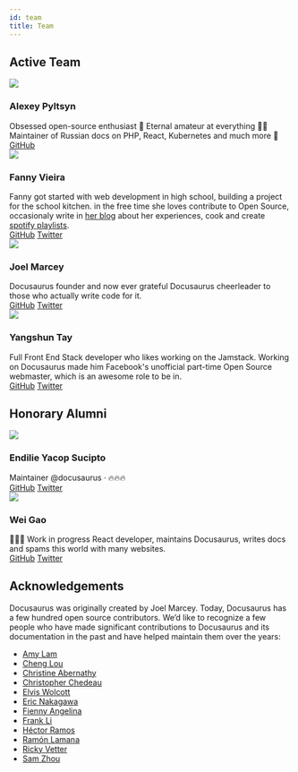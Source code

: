 ```yaml
---
id: team
title: Team
---
```


## Active Team

<div class="row">
  <div class="col col--6 margin-bottom--lg">
    <div class="card card--full-height">
      <div class="card__header">
        <div class="avatar avatar--vertical">
          <img
            class="avatar__photo avatar__photo--xl"
            src="https://github.com/lex111.png"
          />
          <div class="avatar__intro">
            <h3 class="avatar__name">Alexey Pyltsyn</h3>
          </div>
        </div>
      </div>
      <div class="card__body">
        Obsessed open-source enthusiast 👋 Eternal amateur at everything 🤷‍♂️ Maintainer of Russian docs on PHP, React, Kubernetes and much more 🧐
      </div>
      <div class="card__footer">
        <div class="button-group button-group--block">
          <a class="button button--secondary" href="https://github.com/lex111">GitHub</a>
        </div>
      </div>
    </div>
  </div>
  <div class="col col--6 margin-bottom--lg">
    <div class="card card--full-height">
      <div class="card__header">
        <div class="avatar avatar--vertical">
          <img
            class="avatar__photo avatar__photo--xl"
            src="https://github.com/fanny.png"
          />
          <div class="avatar__intro">
            <h3 class="avatar__name">Fanny Vieira</h3>
          </div>
        </div>
      </div>
      <div class="card__body">
        Fanny got started with web development in high school, building a project for the school kitchen. in the free time she loves contribute to Open Source, occasionaly write in
        <a href="https://dev.to/fannyvieira"> her blog</a> about her experiences, cook and create
        <a href="https://open.spotify.com/user/anotherfanny"> spotify playlists</a>.
      </div>
      <div class="card__footer">
        <div class="button-group button-group--block">
          <a class="button button--secondary" href="https://github.com/fanny">GitHub</a>
          <a class="button button--secondary" href="https://twitter.com/fannyvieiira">Twitter</a>
        </div>
      </div>
    </div>
  </div>
  <div class="col col--6 margin-bottom--lg">
    <div class="card card--full-height">
      <div class="card__header">
        <div class="avatar avatar--vertical">
          <img
            class="avatar__photo avatar__photo--xl"
            src="https://github.com/JoelMarcey.png"
          />
          <div class="avatar__intro">
            <h3 class="avatar__name">Joel Marcey</h3>
          </div>
        </div>
      </div>
      <div class="card__body">
        Docusaurus founder and now ever grateful Docusaurus cheerleader to those who actually write code for it.
      </div>
      <div class="card__footer">
        <div class="button-group button-group--block">
          <a class="button button--secondary" href="https://github.com/JoelMarcey">GitHub</a>
          <a class="button button--secondary" href="https://twitter.com/joelmarcey">Twitter</a>
        </div>
      </div>
    </div>
  </div>
  <div class="col col--6 margin-bottom--lg">
    <div class="card card--full-height">
      <div class="card__header">
        <div class="avatar avatar--vertical">
          <img
            class="avatar__photo avatar__photo--xl"
            src="https://github.com/yangshun.png"
          />
          <div class="avatar__intro">
            <h3 class="avatar__name">Yangshun Tay</h3>
          </div>
        </div>
      </div>
      <div class="card__body">
        Full Front End Stack developer who likes working on the Jamstack. Working on Docusaurus made him Facebook's unofficial part-time Open Source webmaster, which is an awesome role to be in.
      </div>
      <div class="card__footer">
        <div class="button-group button-group--block">
          <a class="button button--secondary" href="https://github.com/yangshun">GitHub</a>
          <a class="button button--secondary" href="https://twitter.com/yangshunz">Twitter</a>
        </div>
      </div>
    </div>
  </div>
</div>

## Honorary Alumni

<div class="row">
  <div class="col col--6 margin-bottom--lg">
    <div class="card card--full-height">
      <div class="card__header">
        <div class="avatar avatar--vertical">
          <img
            class="avatar__photo avatar__photo--xl"
            src="https://github.com/endiliey.png"
          />
          <div class="avatar__intro">
            <h3 class="avatar__name">Endilie Yacop Sucipto</h3>
          </div>
        </div>
      </div>
      <div class="card__body">
        Maintainer @docusaurus · 🔥🔥🔥
      </div>
      <div class="card__footer">
        <div class="button-group button-group--block">
          <a class="button button--secondary" href="https://github.com/endiliey">GitHub</a>
          <a class="button button--secondary" href="https://twitter.com/endiliey">Twitter</a>
        </div>
      </div>
    </div>
  </div>
  <div class="col col--6 margin-bottom--lg">
    <div class="card card--full-height">
      <div class="card__header">
        <div class="avatar avatar--vertical">
          <img
            class="avatar__photo avatar__photo--xl"
            src="https://github.com/wgao19.png"
          />
          <div class="avatar__intro">
            <h3 class="avatar__name">Wei Gao</h3>
          </div>
        </div>
      </div>
      <div class="card__body">
        👩🏻‍🌾 Work in progress React developer, maintains Docusaurus, writes docs and spams this world with many websites.
      </div>
      <div class="card__footer">
        <div class="button-group button-group--block">
          <a class="button button--secondary" href="https://github.com/wgao19">GitHub</a>
          <a class="button button--secondary" href="https://twitter.com/wgao19">Twitter</a>
        </div>
      </div>
    </div>
  </div>
</div>

## Acknowledgements

Docusaurus was originally created by Joel Marcey. Today, Docusaurus has a few hundred open source contributors. We’d like to recognize a few people who have made significant contributions to Docusaurus and its documentation in the past and have helped maintain them over the years:

- [Amy Lam](https://github.com/amyrlam)
- [Cheng Lou](https://github.com/chenglou)
- [Christine Abernathy](https://github.com/caabernathy)
- [Christopher Chedeau](https://github.com/vjeux)
- [Elvis Wolcott](https://github.com/elviswolcott)
- [Eric Nakagawa](https://github.com/ericnakagawa)
- [Fienny Angelina](https://github.com/fiennyangeln)
- [Frank Li](https://github.com/deltice)
- [Héctor Ramos](https://github.com/hramos)
- [Ramón Lamana](https://github.com/rlamana)
- [Ricky Vetter](https://github.com/rickyvetter)
- [Sam Zhou](https://github.com/SamChou19815)
